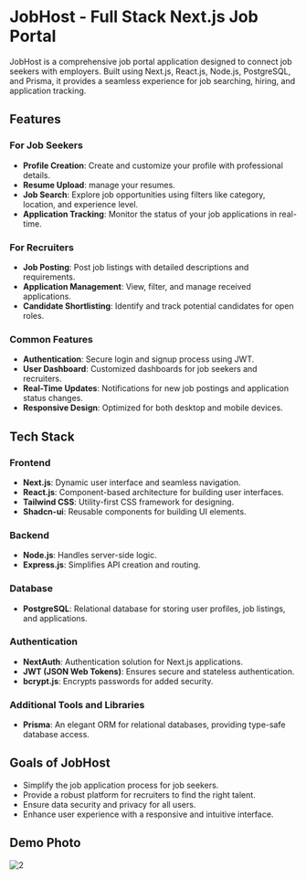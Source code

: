 # JobHost - Full Stack Next.js Job Portal  

JobHost is a comprehensive job portal application designed to connect job seekers with employers. Built using Next.js, React.js, Node.js, PostgreSQL, and Prisma, it provides a seamless experience for job searching, hiring, and application tracking.  

## Features  

### For Job Seekers  
- **Profile Creation**: Create and customize your profile with professional details.  
- **Resume Upload**: manage your resumes.  
- **Job Search**: Explore job opportunities using filters like category, location, and experience level.  
- **Application Tracking**: Monitor the status of your job applications in real-time.  

### For Recruiters  
- **Job Posting**: Post job listings with detailed descriptions and requirements.  
- **Application Management**: View, filter, and manage received applications.  
- **Candidate Shortlisting**: Identify and track potential candidates for open roles.  

### Common Features  
- **Authentication**: Secure login and signup process using JWT.  
- **User Dashboard**: Customized dashboards for job seekers and recruiters.  
- **Real-Time Updates**: Notifications for new job postings and application status changes.  
- **Responsive Design**: Optimized for both desktop and mobile devices.  

## Tech Stack  

### Frontend   
- **Next.js**: Dynamic user interface and seamless navigation.  
- **React.js**: Component-based architecture for building user interfaces.  
- **Tailwind CSS**: Utility-first CSS framework for designing.  
- **Shadcn-ui**: Reusable components for building UI elements.  

### Backend  
- **Node.js**: Handles server-side logic.  
- **Express.js**: Simplifies API creation and routing.  

### Database  
- **PostgreSQL**: Relational database for storing user profiles, job listings, and applications.  

### Authentication   
- **NextAuth**: Authentication solution for Next.js applications.  
- **JWT (JSON Web Tokens)**: Ensures secure and stateless authentication.  
- **bcrypt.js**: Encrypts passwords for added security.  

### Additional Tools and Libraries  
- **Prisma**: An elegant ORM for relational databases, providing type-safe database access.  

## Goals of JobHost   

- Simplify the job application process for job seekers.  
- Provide a robust platform for recruiters to find the right talent.  
- Ensure data security and privacy for all users.  
- Enhance user experience with a responsive and intuitive interface.

## Demo Photo
![2](https://github.com/user-attachments/assets/246baf1d-e717-4e2e-96bf-36671d55d318)

